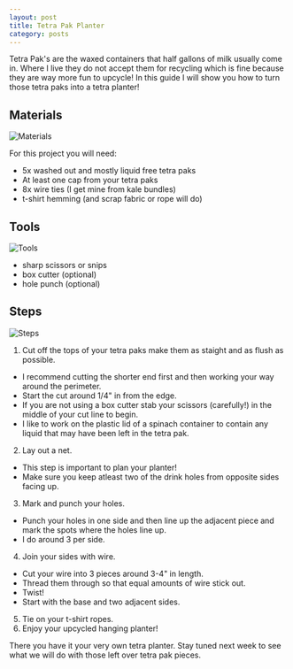 ```yaml
---
layout: post
title: Tetra Pak Planter
category: posts
---
```

Tetra Pak's are the waxed containers that half gallons of milk usually come in. Where I live they do not accept them for recycling which is fine because they are way more fun to upcycle! In this guide I will show you how to turn those tetra paks into a tetra planter! 

## Materials
![Materials](https://github.com/upcycleworld/upcycleworld.github.io/images/post1/materials.png)

For this project you will need:
* 5x washed out and mostly liquid free tetra paks
* At least one cap from your tetra paks
* 8x wire ties (I get mine from kale bundles)
* t-shirt hemming (and scrap fabric or rope will do)

## Tools
![Tools](https://github.com/upcycleworld/upcycleworld.github.io/images/post1/tools.png)

* sharp scissors or snips 
* box cutter (optional)
* hole punch (optional)

## Steps
![Steps](https://github.com/upcycleworld/upcycleworld.github.io/images/post1/steps.png)

1. Cut off the tops of your tetra paks make them as staight and as flush as possible. 
* I recommend cutting the shorter end first and then working your way around the perimeter.
* Start the cut around 1/4" in from the edge. 
* If you are not using a box cutter stab your scissors (carefully!) in the middle of your cut line to begin.
* I like to work on the plastic lid of a spinach container to contain any liquid that may have been left in the tetra pak.
2. Lay out a net.
* This step is important to plan your planter! 
* Make sure you keep atleast two of the drink holes from opposite sides facing up.
3. Mark and punch your holes.
* Punch your holes in one side and then line up the adjacent piece and mark the spots where the holes line up. 
* I do around 3 per side.
4. Join your sides with wire. 
* Cut your wire into 3 pieces around 3-4" in length.
* Thread them through so that equal amounts of wire stick out.
* Twist!
* Start with the base and two adjacent sides.
5. Tie on your t-shirt ropes.
6. Enjoy your upcycled hanging planter!

There you have it your very own tetra planter. Stay tuned next week to see what we will do with those left over tetra pak pieces.
